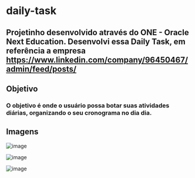 # daily-task

## Projetinho desenvolvido através do ONE - Oracle Next Education. Desenvolvi essa Daily Task, em referência a empresa https://www.linkedin.com/company/96450467/admin/feed/posts/

## Objetivo
### O objetivo é onde o usuário possa botar suas atividades diárias, organizando o seu cronograma no dia dia.

## Imagens
![image](https://github.com/icaropereira404/daily-task/assets/106290753/e61351cc-994b-4e4b-a759-73903a264625)

![image](https://github.com/icaropereira404/daily-task/assets/106290753/f8dbf308-132a-49b6-b3a2-fca55647bc66)

![image](https://github.com/icaropereira404/daily-task/assets/106290753/370df01e-9277-43ca-acf6-40746e9c6baa)
